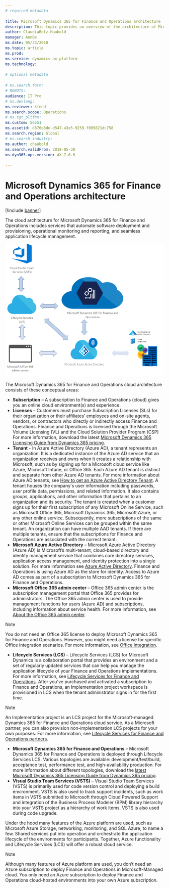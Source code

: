 ```yaml
---
# required metadata

title: Microsoft Dynamics 365 for Finance and Operations architecture
description: This topic provides an overview of the architecture of Microsoft Dynamics 365 for Finance and Operations.
author: ClaudiaBetz-Haubold
manager: AnnBe
ms.date: 05/33/2018
ms.topic: article
ms.prod: 
ms.service: dynamics-ax-platform
ms.technology: 

# optional metadata

# ms.search.form: 
# ROBOTS: 
audience: IT Pro
# ms.devlang: 
ms.reviewer: kfend
ms.search.scope: Operations
# ms.tgt_pltfrm: 
ms.custom: 56551
ms.assetid: d876e8de-d547-43e5-9259-f095821dc758
ms.search.region: Global
# ms.search.industry: 
ms.author: chaubold
ms.search.validFrom: 2018-05-30
ms.dyn365.ops.version: AX 7.0.0

---
```


# Microsoft Dynamics 365 for Finance and Operations architecture

[!include [banner](../includes/banner.md)]

The cloud architecture for Microsoft Dynamics 365 for Finance and Operations includes services that automate software deployment and provisioning, operational monitoring and reporting, and seamless application lifecycle management.

![Cloud architecture](./media/cloud-architecture.png)

The Microsoft Dynamics 365 for Finance and Operations cloud architecture consists of these conceptual areas:

  - **Subscription** – A subscription to Finance and Operations (cloud) gives you an online cloud environment(s) and experience. 
  - **Licenses** – Customers must purchase Subscription Licenses (SLs) for their organization or their affiliates’ employees and on-site agents, vendors, or contractors who directly or indirectly access Finance and Operations. Finance and Operations is licensed through the Microsoft Volume Licensing (VL) and the Cloud Solution Provider Program (CSP) For more information, download the latest [Microsoft Dynamics 365 Licensing Guide from Dynamics 365 pricing](https://dynamics.microsoft.com/en-us/pricing/).
  - **Tenant** - In Azure Active Directory (Azure AD), a tenant represents an organization. It is a dedicated instance of the Azure AD service that an organization receives and owns when it creates a relationship with Microsoft, such as by signing up for a Microsoft cloud service like Azure, Microsoft Intune, or Office 365. Each Azure AD tenant is distinct and separate from other Azure AD tenants. For more information about Azure AD tenants, see [How to get an Azure Active Directory Tenant](https://docs.microsoft.com/en-us/azure/active-directory/develop/active-directory-howto-tenant).
  A tenant houses the company's user information including passwords, user profile data, permissions, and related information. It also contains groups, applications, and other information that pertains to an organization and its security.
  The tenant is created when a customer signs up for their first subscription of any Microsoft Online Service, such as Microsoft Office 365, Microsoft Dynamics 365, Microsoft Azure, or any other online service. Subsequently, more subscriptions of the same or other Microsoft Online Services can be grouped within the same tenant.
  An organization can have multiple AAD tenants. If there are multiple tenants, ensure that the subscriptions for Finance and Operations are associated with the correct tenant.
  - **Microsoft Azure Active Directory** –  Microsoft Azure Active Directory (Azure AD) is Microsoft’s multi-tenant, cloud-based directory and identity management service that combines core directory services, application access management, and identity protection into a single solution. For more information see [Azure Active Directory](https://docs.microsoft.com/en-us/azure/active-directory/). Finance and Operations is using Azure AD as the store for identity. Access to Azure AD comes as part of a subscription to Microsoft Dynamics 365 for Finance and Operations.
  - **Microsoft Office 365 admin center** – Office 365 admin center is the subscription management portal that Office 365 provides for administrators. The Office 365 admin center is used to provide management functions for users (Azure AD) and subscriptions, including information about service health. For more information, see [About the Office 365 admin center](https://support.office.com/en-us/article/about-the-office-365-admin-center-758befc4-0888-4009-9f14-0d147402fd23?ui=en-US&rs=en-US&ad=US). 
  >[!NOTE]
  > You do not need an Office 365 license to deploy Microsoft Dynamics 365 for Finance and Operations. However, you might need a license for specific Office integration scenarios. For more information, see [Office integration](dev-itpro/office-integration/office-integration?toc=/fin-and-ops/toc.json).
  - **Lifecycle Services (LCS)** – Lifecycle Services (LCS) for Microsoft Dynamics is a collaboration portal that provides an environment and a set of regularly updated services that can help you manage the application lifecycle of your Finance and Operations implementations. For more information, see [Lifecycle Services for Finance and Operations](dev-itpro/lifecycle-services/lcs). After you've purchased and activated a subscription to Finance and Operations, an Implementation project workspace is provisioned in LCS when the tenant administrator signs in for the first time.
  >[!NOTE]
  > An Implementation project is an LCS project for the Microsoft-managed Dynamics 365 for Finance and Operations cloud service. As a Microsoft partner, you can also provision non-implementation LCS projects for your own purposes. For more information, see [Lifecycle Services for Finance and Operations partners](dev-itpro/lifecycle-services/getting-started-lcs). 
  - **Microsoft Dynamics 365 for Finance and Operations** – Microsoft Dynamics 365 for Finance and Operations is deployed through Lifecycle Services LCS. Various topologies are available: development/test/build, acceptance test, performance test, and high-availability production. For more information about different topologies, download the [latest Microsoft Dynamics 365 Licensing Guide from Dynamics 365 pricing](https://dynamics.microsoft.com/en-us/pricing/).
  - **Visual Studio Team Services (VSTS)** – Visual Studio Team Services (VSTS) is primarily used for code version control and deploying a build environment. VSTS is also used to track support incidents, such as work items in VSTS submitted to Microsoft through Cloud Powered Support and integration of the Business Process Modeler (BPM) library hierarchy into your VSTS project as a hierarchy of work items. VSTS is also used during code upgrade.

Under the hood many features of the Azure platform are used, such as Microsoft Azure Storage, networking, monitoring, and SQL Azure, to name a few. Shared services put into operation and orchestrate the application lifecycle of the environments for participants. Together, Azure functionality and Lifecycle Services (LCS) will offer a robust cloud service.

  >[!NOTE]
  > Although many features of Azure platform are used, you don’t need an Azure subscription to deploy Finance and Operations in Microsoft-Managed cloud. You only need an Azure subscription to deploy Finance and Operations cloud-hosted environments into your own Azure subscription.



